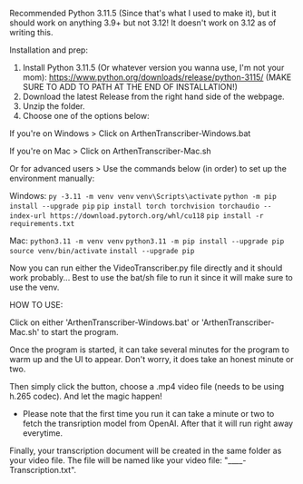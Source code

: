 Recommended Python 3.11.5 (Since that's what I used to make it), but it should work on anything 3.9+ but not 3.12! It doesn't work on 3.12 as of writing this.

Installation and prep:
1. Install Python 3.11.5 (Or whatever version you wanna use, I'm not your mom): https://www.python.org/downloads/release/python-3115/ (MAKE SURE TO ADD TO PATH AT THE END OF INSTALLATION!)
2. Download the latest Release from the right hand side of the webpage.
3. Unzip the folder.
4. Choose one of the options below:


If you're on Windows > Click on ArthenTranscriber-Windows.bat

If you're on Mac > Click on ArthenTranscriber-Mac.sh  


Or for advanced users > Use the commands below (in order) to set up the environment manually:  

Windows:
```py -3.11 -m venv venv```
```venv\Scripts\activate```
```python -m pip install --upgrade pip```
```pip install torch torchvision torchaudio --index-url https://download.pytorch.org/whl/cu118```
```pip install -r requirements.txt```

Mac:
```python3.11 -m venv venv```
```python3.11 -m pip install --upgrade pip```
```source venv/bin/activate```
```install --upgrade pip```

Now you can run either the VideoTranscriber.py file directly and it should work probably... Best to use the bat/sh file to run it since it will make sure to use the venv.


HOW TO USE:

Click on either 'ArthenTranscriber-Windows.bat' or 'ArthenTranscriber-Mac.sh' to start the program.

Once the program is started, it can take several minutes for the program to warm up and the UI to appear. Don't worry, it does take an honest minute or two.

Then simply click the button, choose a .mp4 video file (needs to be using h.265 codec). And let the magic happen!

* Please note that the first time you run it can take a minute or two to fetch the transription model from OpenAI. After that it will run right away everytime.

Finally, your transcription document will be created in the same folder as your video file. The file will be named like your video file: "____-Transcription.txt".
